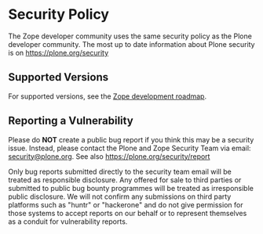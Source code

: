 # Security Policy
The Zope developer community uses the same security policy as the Plone developer community. The most up to date information about Plone security is on https://plone.org/security

## Supported Versions
For supported versions, see the [Zope development roadmap](https://www.zope.dev/developer/roadmap.html).

## Reporting a Vulnerability
Please do **NOT** create a public bug report if you think this may be a security issue.
Instead, please contact the Plone and Zope Security Team via email: security@plone.org. See also https://plone.org/security/report

Only bug reports submitted directly to the security team email will be treated as responsible disclosure. Any offered for sale to third parties or submitted to public bug bounty programmes will be treated as irresponsible public disclosure. We will not confirm any submissions on third party platforms such as "huntr" or "hackerone" and do not give permission for those systems to accept reports on our behalf or to represent themselves as a conduit for vulnerability reports.
